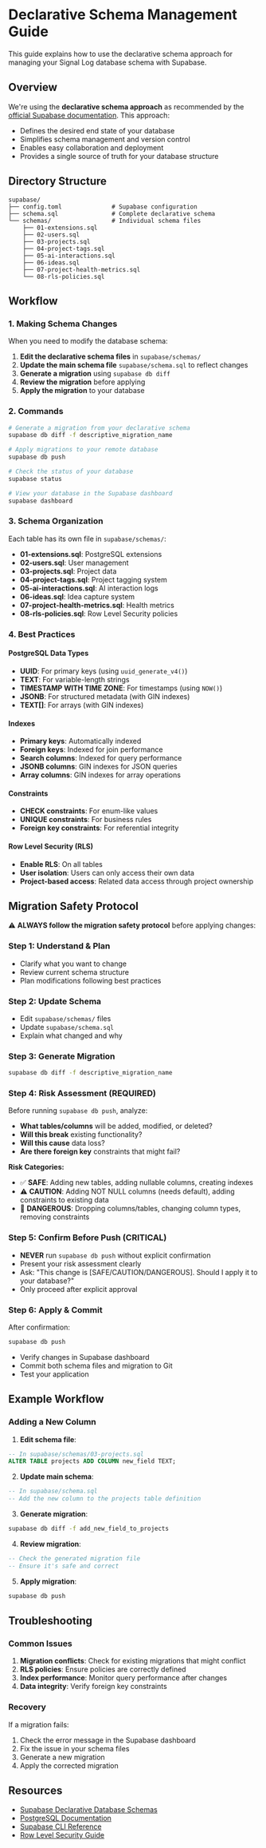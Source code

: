 # Declarative Schema Management Guide

This guide explains how to use the declarative schema approach for managing your Signal Log database schema with Supabase.

## Overview

We're using the **declarative schema approach** as recommended by the [official Supabase documentation](https://supabase.com/docs/guides/local-development/declarative-database-schemas). This approach:

- Defines the desired end state of your database
- Simplifies schema management and version control
- Enables easy collaboration and deployment
- Provides a single source of truth for your database structure

## Directory Structure

```
supabase/
├── config.toml              # Supabase configuration
├── schema.sql               # Complete declarative schema
└── schemas/                 # Individual schema files
    ├── 01-extensions.sql
    ├── 02-users.sql
    ├── 03-projects.sql
    ├── 04-project-tags.sql
    ├── 05-ai-interactions.sql
    ├── 06-ideas.sql
    ├── 07-project-health-metrics.sql
    └── 08-rls-policies.sql
```

## Workflow

### 1. Making Schema Changes

When you need to modify the database schema:

1. **Edit the declarative schema files** in `supabase/schemas/`
2. **Update the main schema file** `supabase/schema.sql` to reflect changes
3. **Generate a migration** using `supabase db diff`
4. **Review the migration** before applying
5. **Apply the migration** to your database

### 2. Commands

```bash
# Generate a migration from your declarative schema
supabase db diff -f descriptive_migration_name

# Apply migrations to your remote database
supabase db push

# Check the status of your database
supabase status

# View your database in the Supabase dashboard
supabase dashboard
```

### 3. Schema Organization

Each table has its own file in `supabase/schemas/`:

- **01-extensions.sql**: PostgreSQL extensions
- **02-users.sql**: User management
- **03-projects.sql**: Project data
- **04-project-tags.sql**: Project tagging system
- **05-ai-interactions.sql**: AI interaction logs
- **06-ideas.sql**: Idea capture system
- **07-project-health-metrics.sql**: Health metrics
- **08-rls-policies.sql**: Row Level Security policies

### 4. Best Practices

#### PostgreSQL Data Types
- **UUID**: For primary keys (using `uuid_generate_v4()`)
- **TEXT**: For variable-length strings
- **TIMESTAMP WITH TIME ZONE**: For timestamps (using `NOW()`)
- **JSONB**: For structured metadata (with GIN indexes)
- **TEXT[]**: For arrays (with GIN indexes)

#### Indexes
- **Primary keys**: Automatically indexed
- **Foreign keys**: Indexed for join performance
- **Search columns**: Indexed for query performance
- **JSONB columns**: GIN indexes for JSON queries
- **Array columns**: GIN indexes for array operations

#### Constraints
- **CHECK constraints**: For enum-like values
- **UNIQUE constraints**: For business rules
- **Foreign key constraints**: For referential integrity

#### Row Level Security (RLS)
- **Enable RLS**: On all tables
- **User isolation**: Users can only access their own data
- **Project-based access**: Related data access through project ownership

## Migration Safety Protocol

⚠️ **ALWAYS follow the migration safety protocol** before applying changes:

### Step 1: Understand & Plan
- Clarify what you want to change
- Review current schema structure
- Plan modifications following best practices

### Step 2: Update Schema
- Edit `supabase/schemas/` files
- Update `supabase/schema.sql`
- Explain what changed and why

### Step 3: Generate Migration
```bash
supabase db diff -f descriptive_migration_name
```

### Step 4: Risk Assessment (REQUIRED)
Before running `supabase db push`, analyze:

- **What tables/columns** will be added, modified, or deleted?
- **Will this break** existing functionality?
- **Will this cause** data loss?
- **Are there foreign key** constraints that might fail?

**Risk Categories:**
- ✅ **SAFE**: Adding new tables, adding nullable columns, creating indexes
- ⚠️ **CAUTION**: Adding NOT NULL columns (needs default), adding constraints to existing data
- 🚨 **DANGEROUS**: Dropping columns/tables, changing column types, removing constraints

### Step 5: Confirm Before Push (CRITICAL)
- **NEVER** run `supabase db push` without explicit confirmation
- Present your risk assessment clearly
- Ask: "This change is [SAFE/CAUTION/DANGEROUS]. Should I apply it to your database?"
- Only proceed after explicit approval

### Step 6: Apply & Commit
After confirmation:
```bash
supabase db push
```
- Verify changes in Supabase dashboard
- Commit both schema files and migration to Git
- Test your application

## Example Workflow

### Adding a New Column

1. **Edit schema file**:
```sql
-- In supabase/schemas/03-projects.sql
ALTER TABLE projects ADD COLUMN new_field TEXT;
```

2. **Update main schema**:
```sql
-- In supabase/schema.sql
-- Add the new column to the projects table definition
```

3. **Generate migration**:
```bash
supabase db diff -f add_new_field_to_projects
```

4. **Review migration**:
```sql
-- Check the generated migration file
-- Ensure it's safe and correct
```

5. **Apply migration**:
```bash
supabase db push
```

## Troubleshooting

### Common Issues

1. **Migration conflicts**: Check for existing migrations that might conflict
2. **RLS policies**: Ensure policies are correctly defined
3. **Index performance**: Monitor query performance after changes
4. **Data integrity**: Verify foreign key constraints

### Recovery

If a migration fails:
1. Check the error message in the Supabase dashboard
2. Fix the issue in your schema files
3. Generate a new migration
4. Apply the corrected migration

## Resources

- [Supabase Declarative Database Schemas](https://supabase.com/docs/guides/local-development/declarative-database-schemas)
- [PostgreSQL Documentation](https://www.postgresql.org/docs/)
- [Supabase CLI Reference](https://supabase.com/docs/reference/cli)
- [Row Level Security Guide](https://supabase.com/docs/guides/auth/row-level-security)
